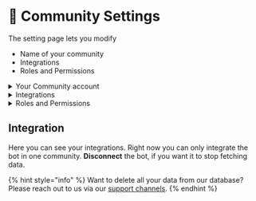 # 📝 Community Settings

The setting page lets you modify

* Name of your community
* Integrations
* Roles and Permissions



<details>

<summary>Your Community account</summary>

You can change the name of the community. This changes how your community is called on TogetherCrew.

By  selecting S**witch account** you can easily switch community account.&#x20;

Select **Delete community** if you want to remove your community from TogetherCrew.





</details>



<details>

<summary>Integrations</summary>

Here you can add or remove integrations. To add an integration select **+ Connect.**&#x20;

To remove an integration select the menu (three dots) at the top corner of the integration you like to remove and then select **Disconnect** on the top right.&#x20;

![](<../.gitbook/assets/community settings - integrations.png>)

By selecting the menu (three dots at the top right of an integration card) you can also fine-tune the permissions for that integration by modifying the **time period** and **channel** access.



**Time period**

Change how far back the data analysis should go. Choose between 7 days (the default), 1 month (1M), 3 months (3M), 6 months (6M), and 1 year (1Y).

By selecting a different range, you change what historical data will be included in the dashboard. To help you decide, you'll see what the starting point of the analysis is.&#x20;

When you change the date period or the channel selection, we'll need some time to collect the data. Be patient and wait for the new import to be done.&#x20;

<img src="../.gitbook/assets/Screen Shot 2023-01-31 at 11.32.13.png" alt="" data-size="original">

Our charts by default show you the last 7 days of data. If you want another timeframe, select the filtering button at the top right. That changes the visualization without impacting the data that we analyze.&#x20;



**Channels**

Under **change your imported channels** you can select or deselect the channels you want to include in the dashboard.

<img src="../.gitbook/assets/Screen Shot 2023-01-31 at 11.36.57.png" alt="" data-size="original">

Do you have role-gated channels? Give the bot permission to access them. Go to your server settings in Discord and add the corresponding roles to the bot. See [getting-set-up.md](getting-set-up.md "mention") for a quick walk-through and [**Permission settings for Discord**](permission-settings-for-discord.md) for more detailed info.





See [permission settings](permission-settings-for-discord.md) for more information.&#x20;

</details>



<details>

<summary>Roles and Permissions</summary>

You can give other people view or admin permission for the TogetherCrew community account.&#x20;

You can select members by either adding their username or their discord role. Keep in mind that admins can change the view and admin permissions. Admins will _not_ be able to

* remove themselves completely from the user permissions
* remove the person who created the community account on TogetherCrew

<img src="../.gitbook/assets/community settings - permissions.png" alt="" data-size="original">





</details>



## Integration

Here you can see your integrations. Right now you can only integrate the bot in one community. **Disconnect** the bot, if you want it to stop fetching data.

{% hint style="info" %}
Want to delete all your data from our database? Please reach out to us via our [support channels](../overview/support.md).
{% endhint %}
